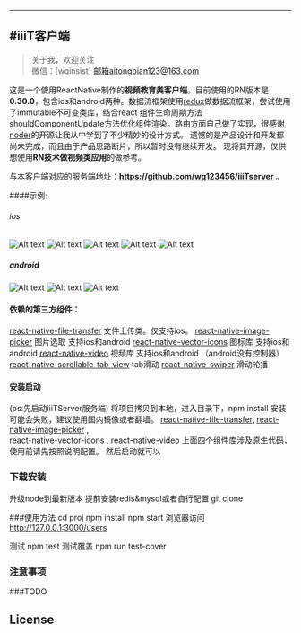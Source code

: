 
---
#iiiT客户端
---

> 关于我，欢迎关注  
  微信：[wqinsist]
  邮箱aitongbian123@163.com

这是一个使用ReactNative制作的**视频教育类客户端**。目前使用的RN版本是**0.30.0**，包含ios和android两种。数据流框架使用[redux](http://camsong.github.io/redux-in-chinese/)做数据流框架，尝试使用了immutable不可变类库，结合react 组件生命周期方法shouldComponentUpdate方法优化组件渲染。路由方面自己做了实现，很感谢[noder](https://github.com/soliury/noder-react-native)的开源让我从中学到了不少精妙的设计方式。
遗憾的是产品设计和开发都尚未完成，而且由于产品思路断片，所以暂时没有继续开发。
现将其开源，仅供想使用**RN技术做视频类应用**的做参考。

与本客户端对应的服务端地址：**https://github.com/wq123456/iiiTserver** 。

####示例:  

###### ios
![Alt text](https://wq123456.github.io/2016/08/29/iiit/v1.gif)
![Alt text](https://wq123456.github.io/2016/08/29/iiit/v2.gif)
![Alt text](https://wq123456.github.io/2016/08/29/iiit/v3.gif)
![Alt text](https://wq123456.github.io/2016/08/29/iiit/v5.gif)
![Alt text](https://wq123456.github.io/2016/08/29/iiit/v6.gif)
##### android
![Alt text](https://wq123456.github.io/2016/08/29/iiit/v1a.gif)
![Alt text](https://wq123456.github.io/2016/08/29/iiit/v2a.gif)
![Alt text](https://wq123456.github.io/2016/08/29/iiit/v3a.gif)


#### 依赖的第三方组件：
[react-native-file-transfer](https://github.com/kamilkp/react-native-file-transfer)    文件上传类。仅支持ios。
[react-native-image-picker](https://github.com/marcshilling/react-native-image-picker)    图片选取  支持ios和android
[react-native-vector-icons](https://github.com/oblador/react-native-vector-icons)  图标库 支持ios和android
[react-native-video](https://github.com/react-native-community/react-native-video)  视频库 支持ios和android （android没有控制器）
[react-native-scrollable-tab-view](https://github.com/skv-headless/react-native-scrollable-tab-view)  tab滑动
[react-native-swiper](https://github.com/leecade/react-native-swiper)     滑动轮播

#### 安装启动
(ps:先启动iiiTServer服务端)
将项目拷贝到本地，进入目录下，npm install 安装可能会失败，建议使用国内镜像或者翻墙。
[react-native-file-transfer](https://github.com/kamilkp/react-native-file-transfer),
[react-native-image-picker](https://github.com/marcshilling/react-native-image-picker) ,  
 [react-native-vector-icons](https://github.com/oblador/react-native-vector-icons)  ,
[react-native-video](https://github.com/react-native-community/react-native-video)
上面四个组件库涉及原生代码，使用前请先按照说明配置。
然后启动就可以






### 下载安装
升级node到最新版本
提前安装redis&mysql或者自行配置
git clone 


###使用方法
cd proj
npm install
npm start
浏览器访问 http://127.0.0.1:3000/users

测试
npm test
测试覆盖
npm run test-cover

### 注意事项


###TODO


## License

